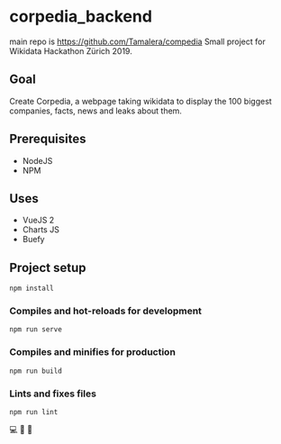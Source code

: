 # corpedia_backend
main repo is https://github.com/Tamalera/compedia
Small project for Wikidata Hackathon Zürich 2019.
## Goal
Create Corpedia, a webpage taking wikidata to display the 100 biggest companies, facts, news and leaks about them.

## Prerequisites
- NodeJS
- NPM

## Uses
- VueJS 2
- Charts JS
- Buefy

## Project setup
```
npm install
```

### Compiles and hot-reloads for development
```
npm run serve
```

### Compiles and minifies for production
```
npm run build
```

### Lints and fixes files
```
npm run lint
```

:computer: :green_heart: :pill:
